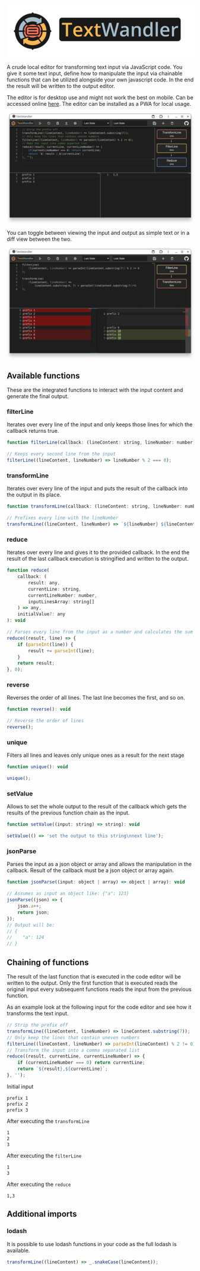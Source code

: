 [![TextWandler Logo](./images/logo-text-1280.png)](https://oliverthelen.github.io/textwandler/)

A crude local editor for transforming text input via JavaScript code.
You give it some text input, define how to manipulate the input via chainable functions that can be utilized alongside your own javascript code.
In the end the result will be written to the output editor.

The editor is for desktop use and might not work the best on mobile.
Can be accessed online [here](https://oliverthelen.github.io/textwandler/).
The editor can be installed as a PWA for local usage.

[![TextWandler Logo](./images/screenshot.png)](https://oliverthelen.github.io/textwandler/)

You can toggle between viewing the input and output as simple text or in a diff view between the two.

[![TextWandler Logo](./images/screenshot_diff.png)](https://oliverthelen.github.io/textwandler/)

## Available functions

These are the integrated functions to interact with the input content and generate the final output.

### filterLine

Iterates over every line of the input and only keeps those lines for which the callback returns true.

```js
function filterLine(callback: (lineContent: string, lineNumber: number) => boolean): void
```

```js
// Keeps every second line from the input
filterLine((lineContent, lineNumber) => lineNumber % 2 === 0);
```

### transformLine

Iterates over every line of the input and puts the result of the callback into the output in its place.

```js
function transformLine(callback: (lineContent: string, lineNumber: number) => string): void
```

```js
// Prefixes every line with the lineNumber
transformLine((lineContent, lineNumber) => `${lineNumber} ${lineContent}`);
```

### reduce

Iterates over every line and gives it to the provided callback. In the end the result of the last callback execution is stringified and written to the output.

```js
function reduce(
    callback: (
        result: any,
        currentLine: string,
        currentLineNumber: number,
        inputLinesArray: string[]
    ) => any,
    initialValue?: any
): void
```

```js
// Parses every line from the input as a number and calculates the sum as the output
reduce((result, line) => {
    if (parseInt(line)) {
        result += parseInt(line);
    }
    return result;
}, 0);
```

### reverse

Reverses the order of all lines. The last line becomes the first, and so on.

```js
function reverse(): void
```

```js
// Reverse the order of lines
reverse();
```

### unique

Filters all lines and leaves only unique ones as a result for the next stage

```js
function unique(): void
```

```js
unique();
```

### setValue

Allows to set the whole output to the result of the callback which gets the results of the previous function chain as the input.

```js
function setValue((input: string) => string): void
```

```js
setValue(() => 'set the output to this string\nnext line');
```

### jsonParse

Parses the input as a json object or array and allows the manipulation in the callback.
Result of the callback must be a json object or array again.

```js
function jsonParse((input: object | array) => object | array): void
```

```js
// Assumes as input an object like: {"a": 123}
jsonParse((json) => {
    json.a++;
    return json;
});
// Output will be:
// {
//    "a": 124
// }
```

## Chaining of functions

The result of the last function that is executed in the code editor will be written to the output.
Only the first function that is executed reads the original input every subsequent functions reads the input from the previous function.

As an example look at the following input for the code editor and see how it transforms the text input.

```js
// Strip the prefix off
transformLine((lineContent, lineNumber) => lineContent.substring(7));
// Only keep the lines that contain uneven numbers
filterLine((lineContent, lineNumber) => parseInt(lineContent) % 2 != 0);
// Transform the input into a comma separated list
reduce((result, currentLine, currentLineNumber) => {
    if (currentLineNumber === 0) return currentLine;
    return `${result},${currentLine}`;
}, '');
```

Initial input

```
prefix 1
prefix 2
prefix 3
```

After executing the `transformLine`

```
1
2
3
```

After executing the `filterLine`

```
1
3
```

After executing the `reduce`

```
1,3
```

## Additional imports

### lodash

It is possible to use lodash functions in your code as the full lodash is available.

```js
transformLine((lineContent) => _.snakeCase(lineContent));
```
